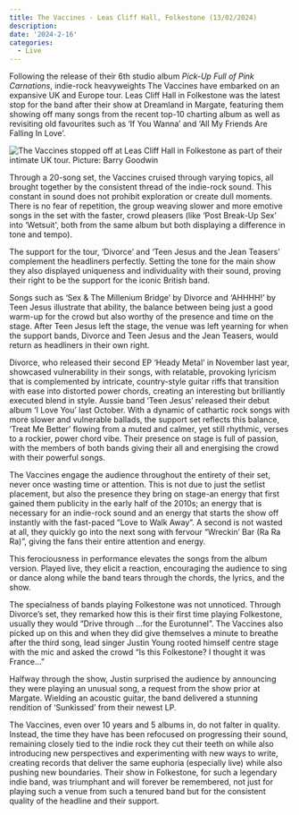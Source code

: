 ```yaml
---
title: The Vaccines - Leas Cliff Hall, Folkestone (13/02/2024)
description: 
date: '2024-2-16'
categories:
  - Live
---
```


Following the release of their 6th studio album *Pick-Up Full of Pink Carnations*, indie-rock heavyweights The Vaccines have embarked on an expansive UK and Europe tour. Leas Cliff Hall in Folkestone was the latest stop for the band after their show at Dreamland in Margate, featuring them showing off many songs from the recent top-10 charting album as well as revisiting old favourites such as ‘If You Wanna’ and ‘All My Friends Are Falling In Love’. 

![The Vaccines stopped off at Leas Cliff Hall in Folkestone as part of their intimate UK tour. Picture: Barry Goodwin](the_vaccines_1.jpeg)

Through a 20-song set, the Vaccines cruised through varying topics, all brought together by the consistent thread of the indie-rock sound. This constant in sound does not prohibit exploration or create dull moments. There is no fear of repetition, the group weaving slower and more emotive songs in the set with the faster, crowd pleasers (like ‘Post Break-Up Sex’ into ‘Wetsuit', both from the same album but both displaying a difference in tone and tempo).


The support for the tour, ‘Divorce’ and ‘Teen Jesus and the Jean Teasers’ complement the headliners perfectly. Setting the tone for the main show they also displayed uniqueness and individuality with their sound, proving their right to be the support for the iconic British band.


Songs such as ‘Sex & The Millenium Bridge’ by Divorce and ‘AHHHH!’ by Teen Jesus illustrate that ability, the balance between being just a good warm-up for the crowd but also worthy of the presence and time on the stage. After Teen Jesus left the stage, the venue was left yearning for when the support bands, Divorce and Teen Jesus and the Jean Teasers, would return as headliners in their own right.


Divorce, who released their second EP ‘Heady Metal’ in November last year, showcased vulnerability in their songs, with relatable, provoking lyricism that is complemented by intricate, country-style guitar riffs that transition with ease into distorted power chords, creating an interesting but brilliantly executed blend in style. Aussie band ‘Teen Jesus’ released their debut album ‘I Love You’ last October. With a dynamic of cathartic rock songs with more slower and vulnerable ballads, the support set reflects this balance, ‘Treat Me Better’ flowing from a muted and calmer, yet still rhythmic, verses to a rockier, power chord vibe. Their presence on stage is full of passion, with the members of both bands giving their all and energising the crowd with their powerful songs.


The Vaccines engage the audience throughout the entirety of their set, never once wasting time or attention. This is not due to just the setlist placement, but also the presence they bring on stage-an energy that first gained them publicity in the early half of the 2010s; an energy that is necessary for an indie-rock sound and an energy that starts the show off instantly with the fast-paced “Love to Walk Away”. A second is not wasted at all, they quickly go into the next song with fervour “Wreckin’ Bar (Ra Ra Ra)”, giving the fans their entire attention and energy. 


This ferociousness in performance elevates the songs from the album version. Played live, they elicit a reaction, encouraging the audience to sing or dance along while the band tears through the chords, the lyrics, and the show. 


The specialness of bands playing Folkestone was not unnoticed. Through Divorce’s set, they remarked how this is their first time playing Folkestone, usually they would “Drive through …for the Eurotunnel”. The Vaccines also picked up on this and when they did give themselves a minute to breathe after the third song, lead singer Justin Young rooted himself centre stage with the mic and asked the crowd “Is this Folkestone? I thought it was France…”


Halfway through the show, Justin surprised the audience by announcing they were playing an unusual song, a request from the show prior at Margate. Wielding an acoustic guitar, the band delivered a stunning rendition of ‘Sunkissed’ from their newest LP. 


The Vaccines, even over 10 years and 5 albums in, do not falter in quality. Instead, the time they have has been refocused on progressing their sound, remaining closely tied to the indie rock they cut their teeth on while also introducing new perspectives and experimenting with new ways to write, creating records that deliver the same euphoria (especially live) while also pushing new boundaries. Their show in Folkestone, for such a legendary indie band, was triumphant and will forever be remembered, not just for playing such a venue from such a tenured band but for the consistent quality of the headline and their support.